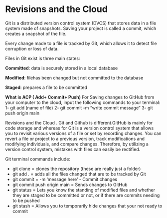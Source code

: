 #  Revisions and the Cloud

Git is a distributed version control system (DVCS) that stores data in a file system made of snapshots. Saving your project is called a commit, which creates a snapshot of the file.

Every change made to a file is tracked by Git, which allows it to detect file corruption or loss of data.

Files in Git exist is three main states:

**Committed**: data is securely stored in a local database

**Modified**: filehas been changed but not committed to the database

**Staged**: prepares a file to be committed

**What is ACP ( Add+ Commit+ Push)**
For Saving changes to GitHub from your computer to the cloud, input the following commands to your terminal:
1- git add (name of file)
2- git commit -m “write commit message”
3- git push origin main


Revisions and the Cloud .
Git and Github is different.GitHub is mainly for code storage and whereas for Git is a version control system that allows you to revisit various versions of a file or set by recording changes. You can revert a file or project to a previous version, track modifications and modifying individuals, and compare changes. Therefore, by utilizing a version control system, mistakes with files can easily be rectified.


Git terminal commands include:

* git clone = clones the repository (these are really just a folder)
* git add . = adds all the files changed that are to be tracked by Git
* git commit = -m ‘message here’ - Commit changes
* git commit push origin main = Sends changes to GitHub
* git status = Lets you know the standing of modified files and whether they are staged to be committed or not, or if there are commits needing to be pushed
* git stash = Allows you to temporarily hide changes that your not ready to commit
